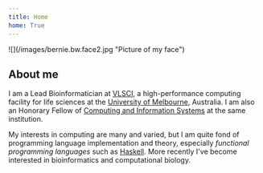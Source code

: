 ```yaml
---
title: Home
home: True
---
```



<div class="pure-g">

<div class="pure-u-1-3">
<div class="gridbox">
![](/images/bernie.bw.face2.jpg "Picture of my face")
</div>
</div>

<div class="pure-u-2-3">

## About me 

I am a Lead Bioinformatician at [VLSCI](http://www.vlsci.org.au/), a high-performance computing facility for life sciences at the [University of Melbourne](http://www.unimelb.edu.au/), Australia. I am also an Honorary Fellow of [Computing and Information Systems](http://www.cis.unimelb.edu.au) at the same institution.

My interests in computing are many and varied, but I am quite fond of programming language implementation and theory, especially *functional programming languages* such as [Haskell](http://www.haskell.org). More recently I've become interested in bioinformatics and computational biology.

</div>
</div>
